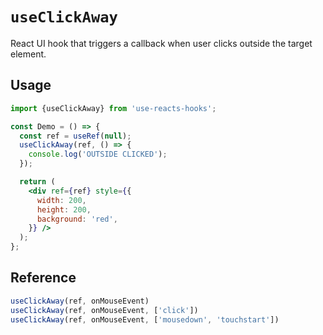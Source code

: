 # `useClickAway`

React UI hook that triggers a callback when user
clicks outside the target element.


## Usage

```jsx
import {useClickAway} from 'use-reacts-hooks';

const Demo = () => {
  const ref = useRef(null);
  useClickAway(ref, () => {
    console.log('OUTSIDE CLICKED');
  });

  return (
    <div ref={ref} style={{
      width: 200,
      height: 200,
      background: 'red',
    }} />
  );
};
```

## Reference

```js
useClickAway(ref, onMouseEvent)
useClickAway(ref, onMouseEvent, ['click'])
useClickAway(ref, onMouseEvent, ['mousedown', 'touchstart'])
```
